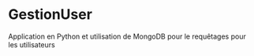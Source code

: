 # GestionUser
Application en Python et utilisation de MongoDB pour le requêtages pour les utilisateurs 
